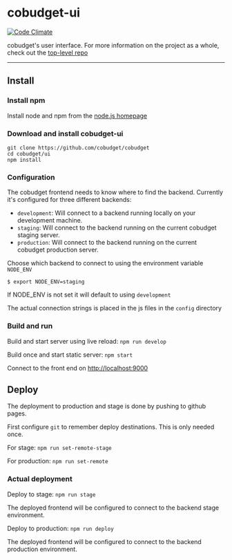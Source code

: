 # cobudget-ui

[![Code Climate](https://codeclimate.com/github/cobudget/cobudget-ui/badges/gpa.svg)](https://codeclimate.com/github/cobudget/cobudget-ui)


cobudget's user interface. For more information on the project as a whole, check out the [top-level repo](https://github.com/cobudget/cobudget)

---

## Install

### Install npm

Install node and npm from the [node.js homepage](https://nodejs.org)

### Download and install cobudget-ui

```
git clone https://github.com/cobudget/cobudget
cd cobudget/ui
npm install
```

### Configuration

The cobudget frontend needs to know where to find the backend. Currently it's configured for three different backends:

* `development`: Will connect to a backend running locally on your development machine.
* `staging`: Will connect to the backend running on the current cobudget staging server.
* `production`: Will connect to the backend running on the current cobudget production server.

Choose which backend to connect to using the environment variable `NODE_ENV`

`$ export NODE_ENV=staging`

If NODE_ENV is not set it will default to using `development`

The actual connection strings is placed in the js files in the `config` directory

### Build and run

Build and start server using live reload: `npm run develop`

Build once and start static server: `npm start`

Connect to the front end on [http://localhost:9000](http://localhost:9000)

## Deploy

The deployment to production and stage is done by pushing to github pages. 

First configure `git` to remember deploy destinations. This is only needed once.

For stage: `npm run set-remote-stage`

For production: `npm run set-remote`

### Actual deployment

Deploy to stage: `npm run stage`

The deployed frontend will be configured to connect to the backend stage environment.

Deploy to production: `npm run deploy`

The deployed frontend will be configured to connect to the backend production environment.
